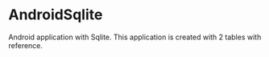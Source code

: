 # AndroidSqlite
 Android application with Sqlite. This application is created with 2 tables with reference.
